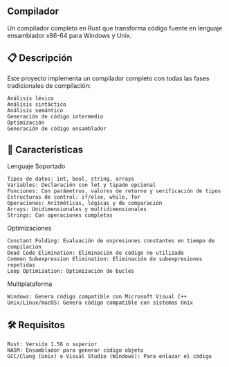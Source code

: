 Compilador 
-
Un compilador completo en Rust que transforma código fuente en lenguaje ensamblador x86-64 para Windows y Unix. 

📋 Descripción 
-
Este proyecto implementa un compilador completo con todas las fases tradicionales de compilación: 

    Análisis léxico
    Análisis sintáctico
    Análisis semántico
    Generación de código intermedio
    Optimización
    Generación de código ensamblador
     

🚀 Características 
-
Lenguaje Soportado 

    Tipos de datos: int, bool, string, arrays
    Variables: Declaración con let y tipado opcional
    Funciones: Con parámetros, valores de retorno y verificación de tipos
    Estructuras de control: if/else, while, for
    Operaciones: Aritméticas, lógicas y de comparación
    Arrays: Unidimensionales y multidimensionales
    Strings: Con operaciones completas
     

Optimizaciones 

    Constant Folding: Evaluación de expresiones constantes en tiempo de compilación
    Dead Code Elimination: Eliminación de código no utilizado
    Common Subexpression Elimination: Eliminación de subexpresiones repetidas
    Loop Optimization: Optimización de bucles
     

Multiplataforma 

    Windows: Genera código compatible con Microsoft Visual C++
    Unix/Linux/macOS: Genera código compatible con sistemas Unix

🛠️ Requisitos 
-
    Rust: Versión 1.56 o superior
    NASM: Ensamblador para generar código objeto
    GCC/Clang (Unix) o Visual Studio (Windows): Para enlazar el código
     
